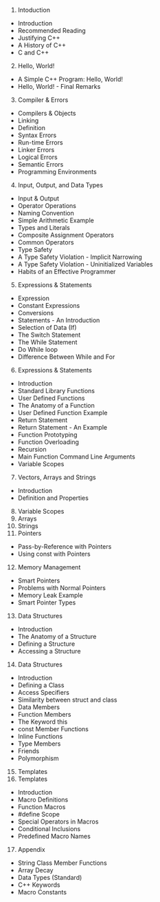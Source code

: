 1. Intoduction
 -  Introduction
 -  Recommended Reading
 -  Justifying C++
 -  A History of C++
 -  C and C++
2. Hello, World!
 -  A Simple C++ Program: Hello, World!
 -  Hello, World! - Final Remarks
3. Compiler \& Errors
 -  Compilers \& Objects
 -  Linking
 -  Definition
 -  Syntax Errors
 -  Run-time Errors
 -  Linker Errors
 -  Logical Errors
 -  Semantic Errors
 -  Programming Environments
4. Input, Output, and Data Types
 -  Input \& Output
 -  Operator Operations
 -  Naming Convention
 -  Simple Arithmetic Example
 -  Types and Literals
 -  Composite Assignment Operators
 -  Common Operators
 -  Type Safety
 -  A Type Safety Violation - Implicit Narrowing
 -  A Type Safety Violation - Uninitialized Variables
 -  Habits of an Effective Programmer
5. Expressions \& Statements
 -  Expression
 -  Constant Expressions
 -  Conversions
 -  Statements - An Introduction
 -  Selection of Data (If)
 -  The Switch Statement
 -  The While Statement
 -  Do While loop
 -  Difference Between While and For
6. Expressions \& Statements
 -  Introduction
 -  Standard Library Functions
 -  User Defined Functions
 -  The Anatomy of a Function
 -  User Defined Function Example
 -  Return Statement
 -  Return Statement - An Example
 -  Function Prototyping
 -  Function Overloading
 -  Recursion
 -  Main Function Command Line Arguments
 -  Variable Scopes
7. Vectors, Arrays and Strings
 -  Introduction
 -  Definition and Properties
8. Variable Scopes
9. Arrays
10. Strings
11. Pointers
 -  Pass-by-Reference with Pointers
 -  Using const with Pointers
12. Memory Management
 -  Smart Pointers
 -  Problems with Normal Pointers
 -  Memory Leak Example
 -  Smart Pointer Types
13. Data Structures
 -  Introduction
 -  The Anatomy of a Structure
 -  Defining a Structure
 -  Accessing a Structure
14. Data Structures
 -  Introduction
 -  Defining a Class
 -  Access Specifiers
 -  Similarity between struct and class
 -  Data Members
 -  Function Members
 -  The Keyword this
 -  const Member Functions
 -  Inline Functions
 -  Type Members
 -  Friends
 -  Polymorphism
15. Templates
16. Templates
 -  Introduction
 -  Macro Definitions
 -  Function Macros
 -  \#define Scope
 -  Special Operators in Macros
 -  Conditional Inclusions
 -  Predefined Macro Names
17. Appendix
 -  String Class Member Functions
 -  Array Decay
 -  Data Types (Standard)
 -  C++ Keywords
 -  Macro Constants
